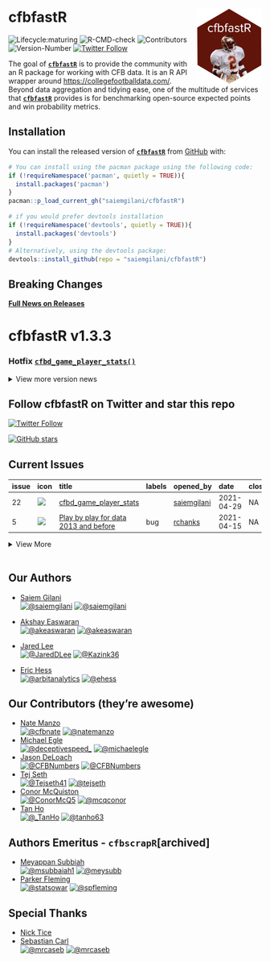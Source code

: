 
# **cfbfastR** <a href='http://saiemgilani.github.io/cfbfastR'><img src='man/figures/logo.png' align="right" height="150" /></a>

<!-- badges: start -->

![Lifecycle:maturing](https://img.shields.io/badge/lifecycle-maturing-blue.svg?style=for-the-badge&logo=github)
![R-CMD-check](https://img.shields.io/github/workflow/status/saiemgilani/cfbfastr/R-CMD-check?label=R-CMD-Check&logo=R&logoColor=blue&style=for-the-badge)
![Contributors](https://img.shields.io/github/contributors/saiemgilani/cfbfastR?style=for-the-badge)
![Version-Number](https://img.shields.io/github/r-package/v/saiemgilani/cfbfastr?label=cfbfastR&logo=R&style=for-the-badge)
[![Twitter
Follow](https://img.shields.io/twitter/follow/cfbfastR?color=blue&label=%40cfbfastR&logo=twitter&style=for-the-badge)](https://twitter.com/cfbfastR)

<!-- badges: end -->

The goal of [**`cfbfastR`**](https://saiemgilani.github.io/cfbfastR/) is
to provide the community with an R package for working with CFB data. It
is an R API wrapper around <https://collegefootballdata.com/>. Beyond
data aggregation and tidying ease, one of the multitude of services that
[**`cfbfastR`**](https://saiemgilani.github.io/cfbfastR/) provides is
for benchmarking open-source expected points and win probability
metrics.

## **Installation**

You can install the released version of
[**`cfbfastR`**](https://github.com/saiemgilani/cfbfastR/) from
[GitHub](https://github.com/saiemgilani/cfbfastR) with:

``` r
# You can install using the pacman package using the following code:
if (!requireNamespace('pacman', quietly = TRUE)){
  install.packages('pacman')
}
pacman::p_load_current_gh("saiemgilani/cfbfastR")
```

``` r
# if you would prefer devtools installation
if (!requireNamespace('devtools', quietly = TRUE)){
  install.packages('devtools')
}
# Alternatively, using the devtools package:
devtools::install_github(repo = "saiemgilani/cfbfastR")
```

## **Breaking Changes**

[**Full News on
Releases**](https://saiemgilani.github.io/cfbfastR/news/index.html)

# **cfbfastR v1.3.3**

### Hotfix [`cfbd_game_player_stats()`](https://saiemgilani.github.io/cfbfastR/reference/cfbd_game_player_stats.html)

<details>

<summary>View more version news</summary>

# **cfbfastR v1.3.2**

### Added ID linking to [`cfbd_recruiting_players()`](https://saiemgilani.github.io/cfbfastR/reference/cfbd_recruiting_player.html)

# **cfbfastR v1.3.1**

### Added three [NFL draft](https://saiemgilani.github.io/cfbfastR/reference/cfbd_draft.html) functions:

  - [`cfbd_draft_teams()`](https://saiemgilani.github.io/cfbfastR/reference/cfbd_draft_teams.html)
    - **Get list of NFL teams**
  - [`cfbd_draft_positions()`](https://saiemgilani.github.io/cfbfastR/reference/cfbd_draft_positions.html)
    - **Get list of NFL positions for mapping to collegiate**
  - [`cfbd_draft_picks()`](https://saiemgilani.github.io/cfbfastR/reference/cfbd_draft_picks.html)
    - **Get list of NFL Draft picks**

# **cfbfastR v1.2.1**

##### **Minor release**

  - Added headshot\_url to outputs of
    [`cfbd_team_rosters`](https://saiemgilani.github.io/cfbfastR/reference/cfbd_team_rosters.html)

  - Renamed returns in
    [`cfbd_game_advanced()`](https://saiemgilani.github.io/cfbfastR/reference/cfbd_game_advanced.html):
    
      - `rushing_line_yd_avg` to plural `rushing_line_yds_avg`
      - `rushing_second_lvl_yd_avg` to plural
        `rushing_second_lvl_yds_avg`
      - `rushing_open_field_yd_avg` to plural
        `rushing_open_field_yds_avg`

  - Completed documentation for all returns except `cfbd_pbp_data()`

  - Continued work on intro vignette

# **cfbfastR v1.2.0**

#### **Add significant documentation to the package**

  - Added mini-vignettes pertaining to CFB Data functionality:
      - [`cfbd_betting`](https://saiemgilani.github.io/cfbfastR/articles/cfbd_betting.html),
      - [`cfbd_games`](https://saiemgilani.github.io/cfbfastR/articles/cfbd_games.html),
      - [`cfbd_plays`](https://saiemgilani.github.io/cfbfastR/articles/cfbd_plays.html),  
      - [`cfbd_recruiting`](https://saiemgilani.github.io/cfbfastR/articles/cfbd_recruiting.html),  
      - [`cfbd_stats`](https://saiemgilani.github.io/cfbfastR/articles/cfbd_stats.html),
      - [`cfbd_teams`](https://saiemgilani.github.io/cfbfastR/articles/cfbd_teams.html)
  - [Introductory vignette
    stub](https://saiemgilani.github.io/cfbfastR/articles/intro.html)
    added

#### **ESPN/CFBD metrics function variable return standardization**

  - Change `id` variable to `team_id` in
    [`espn_ratings_fpi()`](https://saiemgilani.github.io/cfbfastR/reference/espn_ratings.html)
  - Changed `espn_game_id` variable to `game_id` in
    [`espn_metrics_wp()`](https://saiemgilani.github.io/cfbfastR/reference/espn_metrics.html),
    corrected the `away_win_percentage` calculation and added
    `tie_percentage` to the returns.
  - Change `id` variable to `athlete_id` in
    [`cfbd_metrics_ppa_players_season()`](https://saiemgilani.github.io/cfbfastR/reference/cfbd_metrics_ppa_players_season.html)

# **cfbfastR v1.1.0**

#### **Add loading from Data Repository functionality**

  - Added
    [`load_cfb_pbp()`](https://saiemgilani.github.io/cfbfastR/reference/load_cfb_pbp.html)
    and
    [`update_cfb_db()`](https://saiemgilani.github.io/cfbfastR/reference/update_cfb_db.html)
    functions. Pretty much cherry-picking the `nflfastR` methodology of
    loading data from the
    [`cfbfastR-data`](https://github.com/saiemgilani/cfbfastR-data/)
    repository.

#### **Add support for parallel processing and progress updates**

  - Added [`furrr`](https://furrr.futureverse.org/index.html),
    [`future`](https://future.futureverse.org/), and
    [`progressr`](https://progressr.futureverse.org/) dependencies to
    the package to allow for parallel processing of the play-by-play
    data with progress updates if desired.

# **cfbfastR v1.0.0**

#### **Function Naming Convention Change**

  - All functions sourced from the College Football Data API will start
    with `cfbd_` as opposed to `cfb_` (as in cfbscrapR). One additional
    `cfbd_` function has been added that corresponds to the result when
    [`cfbd_pbp_data()`](https://saiemgilani.github.io/cfbfastR/reference/cfbd_pbp_data.html)
    has the parameter `epa_wpa=FALSE`. It has now been separated into
    its own function for clarity
    [`cfbd_plays()`](https://saiemgilani.github.io/cfbfastR/reference/cfbd_play.html).
    The parameter and functionality still exists in
    [`cfbd_pbp_data()`](https://saiemgilani.github.io/cfbfastR/reference/cfbd_pbp_data.html)
    but we expect this function will still exist but made obsolete in
    favor of a function more closely matching `nflfastR`’s naming
    conventions.

  - Similarly, data and metrics sourced from ESPN will begin with
    `espn_` as opposed to `cfb_`. In particular, the two functions are
    now
    [`espn_ratings_fpi()`](https://saiemgilani.github.io/cfbfastR/reference/espn_ratings.html)
    and
    [`espn_metrics_wp()`](https://saiemgilani.github.io/cfbfastR/reference/espn_metrics.html)

  - Data generated from any of the `cfbfastR` methods will use `cfb_`

#### **College Football Data API Keys**

The [CollegeFootballData API](https://collegefootballdata.com/) now
requires an API key, here’s a quick run-down:

  - To get an API key, follow the directions here: [College Football
    Data Key Registration.](https://collegefootballdata.com/key)

  - Using the key: You can save the key for consistent usage by adding
    `CFBD_API_KEY=XXXX-YOUR-API-KEY-HERE-XXXXX` to your .Renviron file
    (easily accessed via
    [**`usethis::edit_r_environ()`**](https://usethis.r-lib.org/reference/edit.html)).
    Run
    [**`usethis::edit_r_environ()`**](https://usethis.r-lib.org/reference/edit.html),
    a new script will pop open named `.Renviron`, **THEN** paste the
    following in the new script that pops up (with**out** quotations)

<!-- end list -->

``` r
CFBD_API_KEY = XXXX-YOUR-API-KEY-HERE-XXXXX
```

Save the script and restart your RStudio session, by clicking `Session`
(in between `Plots` and `Build`) and click `Restart R` (there also
exists the shortcut `Ctrl + Shift + F10` to restart your session). If
set correctly, from then on you should be able to use any of the `cfbd_`
functions without any other changes.

  - For less consistent usage: At the beginning of every session or
    within an R environment, save your API key as the environment
    variable `CFBD_API_KEY` (with quotations) using a command like the
    following.

<!-- end list -->

``` r
Sys.setenv(CFBD_API_KEY = "XXXX-YOUR-API-KEY-HERE-XXXXX")
```

  - Added [API Key
    methods](https://saiemgilani.github.io/cfbfastR/reference/register_cfbd.html).
    If you forget to set your environment variable, functions will give
    you a warning and ask for one.

</details>

## Follow cfbfastR on Twitter and star this repo

[![Twitter
Follow](https://img.shields.io/twitter/follow/cfbfastR?color=blue&label=%40cfbfastR&logo=twitter&style=for-the-badge)](https://twitter.com/cfbfastR)

[![GitHub
stars](https://img.shields.io/github/stars/saiemgilani/cfbfastR.svg?color=eee&logo=github&style=for-the-badge&label=Star%20cfbfastR&maxAge=2592000)](https://github.com/saiemgilani/cfbfastR/stargazers/)

## Current Issues

| issue | icon                                                                                                                         | title                                                                                                                                                                                                                                                                                                                                                    | labels | opened\_by                                    | date       | closed |
| :---- | :--------------------------------------------------------------------------------------------------------------------------- | :------------------------------------------------------------------------------------------------------------------------------------------------------------------------------------------------------------------------------------------------------------------------------------------------------------------------------------------------------- | :----- | :-------------------------------------------- | :--------- | :----- |
| 22    | <span title="Open Issue"><img src="https://github.com/yonicd/issue/blob/master/inst/icons/issue-opened.png?raw=true"></span> | <span title="cfbd_game_player_stats was silently erroring on a conversion to numeric near the end of the unpacking. Preparing a hotfix, but will need to take a second look at fully unpacking the list cols and converting to numeric in a more robust manner...">[cfbd\_game\_player\_stats](https://github.com/saiemgilani/cfbfastR/issues/22)</span> |        | [saiemgilani](https://github.com/saiemgilani) | 2021-04-29 | NA     |
| 5     | <span title="Open Issue"><img src="https://github.com/yonicd/issue/blob/master/inst/icons/issue-opened.png?raw=true"></span> | <span title="**Describe the bug**...">[Play by play for data 2013 and before](https://github.com/saiemgilani/cfbfastR/issues/5)</span>                                                                                                                                                                                                                   | bug    | [rchanks](https://github.com/rchanks)         | 2021-04-15 | NA     |

<details>

<summary>View More</summary>

| issue | icon                                                                                                                           | title                                                                                                                                                                                                                                                                                                                                           | labels | opened\_by                                    | date       | closed              |
| :---- | :----------------------------------------------------------------------------------------------------------------------------- | :---------------------------------------------------------------------------------------------------------------------------------------------------------------------------------------------------------------------------------------------------------------------------------------------------------------------------------------------- | :----- | :-------------------------------------------- | :--------- | :------------------ |
| 21    | <span title="Closed Issue"><img src="https://github.com/yonicd/issue/blob/master/inst/icons/issue-closed.png?raw=true"></span> | <span title="Using purrr methods, when year and week are iterated over, due to the saving of the parameters also as column names within the data process, causes renaming issues. Suggest switching year to season and week to wk (or something better)...">[cfbd\_pbp\_data process](https://github.com/saiemgilani/cfbfastR/issues/21)</span> | bug    | [saiemgilani](https://github.com/saiemgilani) | 2021-04-26 | 2021-04-26 01:50:53 |
| 8     | <span title="Closed Issue"><img src="https://github.com/yonicd/issue/blob/master/inst/icons/issue-closed.png?raw=true"></span> | <span title="Using the `athlete_id` it appears to be very easy to build the headshot url of the player. ...">[Add `headshot_url` to output of `cfbd_team_roster()`](https://github.com/saiemgilani/cfbfastR/issues/8)</span>                                                                                                                    |        | [mrcaseb](https://github.com/mrcaseb)         | 2021-04-23 | 2021-04-24 04:29:32 |

</details>

<br>

## **Our Authors**

  - [Saiem Gilani](https://twitter.com/saiemgilani)  
    <a href="https://twitter.com/saiemgilani" target="blank"><img src="https://img.shields.io/twitter/follow/saiemgilani?color=blue&label=%40saiemgilani&logo=twitter&style=for-the-badge" alt="@saiemgilani" /></a>
    <a href="https://github.com/saiemgilani" target="blank"><img src="https://img.shields.io/github/followers/saiemgilani?color=eee&logo=Github&style=for-the-badge" alt="@saiemgilani" /></a>

  - [Akshay Easwaran](https://twitter.com/akeaswaran)  
    <a href="https://twitter.com/akeaswaran" target="blank"><img src="https://img.shields.io/twitter/follow/akeaswaran?color=blue&label=%40akeaswaran&logo=twitter&style=for-the-badge" alt="@akeaswaran" /></a>
    <a href="https://github.com/akeaswaran" target="blank"><img src="https://img.shields.io/github/followers/akeaswaran?color=eee&logo=Github&style=for-the-badge" alt="@akeaswaran" /></a>

  - [Jared Lee](https://twitter.com/JaredDLee) </br>
    <a href="https://twitter.com/JaredDLee" target="blank"><img src="https://img.shields.io/twitter/follow/JaredDLee?color=blue&label=%40JaredDLee&logo=twitter&style=for-the-badge" alt="@JaredDLee" /></a>
    <a href="https://github.com/Kazink36" target="blank"><img src="https://img.shields.io/github/followers/Kazink36?color=eee&logo=Github&style=for-the-badge" alt="@Kazink36" /></a>

  - [Eric Hess](https://twitter.com/arbitanalytics) </br>
    <a href="https://twitter.com/arbitanalytics" target="blank"><img src="https://img.shields.io/twitter/follow/arbitanalytics?color=blue&label=%40arbitanalytics&logo=twitter&style=for-the-badge" alt="@arbitanalytics" /></a>
    <a href="https://github.com/ehess" target="blank"><img src="https://img.shields.io/github/followers/ehess?color=eee&logo=Github&style=for-the-badge" alt="@ehess" /></a>

## **Our Contributors (they’re awesome)**

  - [Nate Manzo](https://twitter.com/cfbnate)  
    <a href="https://twitter.com/cfbnate" target="blank"><img src="https://img.shields.io/twitter/follow/cfbnate?color=blue&label=%40cfbnate&logo=twitter&style=for-the-badge" alt="@cfbnate" /></a>
    <a href="https://github.com/natemanzo" target="blank"><img src="https://img.shields.io/github/followers/natemanzo?color=eee&logo=Github&style=for-the-badge" alt="@natemanzo" /></a>
  - [Michael Egle](https://twitter.com/deceptivespeed_)  
    <a href="https://twitter.com/deceptivespeed_" target="blank"><img src="https://img.shields.io/twitter/follow/deceptivespeed_?color=blue&label=%40deceptivespeed_&logo=twitter&style=for-the-badge" alt="@deceptivespeed_" /></a>
    <a href="https://github.com/michaelegle" target="blank"><img src="https://img.shields.io/github/followers/michaelegle?color=eee&logo=Github&style=for-the-badge" alt="@michaelegle" /></a>
  - [Jason DeLoach](https://twitter.com/CFBNumbers)  
    <a href="https://twitter.com/CFBNumbers" target="blank"><img src="https://img.shields.io/twitter/follow/CFBNumbers?color=blue&label=%40CFBNumbers&logo=twitter&style=for-the-badge" alt="@CFBNumbers" /></a>
    <a href="https://github.com/CFBNumbers" target="blank"><img src="https://img.shields.io/github/followers/CFBNumbers?color=eee&logo=Github&style=for-the-badge" alt="@CFBNumbers" /></a>
  - [Tej Seth](https://twitter.com/Tejseth41)  
    <a href="https://twitter.com/Tejseth41" target="blank"><img src="https://img.shields.io/twitter/follow/Tejseth41?color=blue&label=%40Tejseth41&logo=twitter&style=for-the-badge" alt="@Tejseth41" /></a>
    <a href="https://github.com/tejseth" target="blank"><img src="https://img.shields.io/github/followers/tejseth?color=eee&logo=Github&style=for-the-badge" alt="@tejseth" /></a>
  - [Conor McQuiston](https://twitter.com/ConorMcQ5)  
    <a href="https://twitter.com/ConorMcQ5" target="blank"><img src="https://img.shields.io/twitter/follow/ConorMcQ5?color=blue&label=%40ConorMcQ5&logo=twitter&style=for-the-badge" alt="@ConorMcQ5" /></a>
    <a href="https://github.com/mcqconor" target="blank"><img src="https://img.shields.io/github/followers/mcqconor?color=eee&logo=Github&style=for-the-badge" alt="@mcqconor" /></a>
  - [Tan Ho](https://twitter.com/_TanHo)  
    <a href="https://twitter.com/_TanHo" target="blank"><img src="https://img.shields.io/twitter/follow/_TanHo?color=blue&label=%40_TanHo&logo=twitter&style=for-the-badge" alt="@_TanHo" /></a>
    <a href="https://github.com/tanho63" target="blank"><img src="https://img.shields.io/github/followers/tanho63?color=eee&logo=Github&style=for-the-badge" alt="@tanho63" /></a>

## **Authors Emeritus - `cfbscrapR`\[archived\]**

  - [Meyappan Subbiah](https://twitter.com/msubbaiah1)  
    <a href="https://twitter.com/msubbaiah1" target="blank"><img src="https://img.shields.io/twitter/follow/msubbaiah1?color=blue&label=%40msubbaiah1&logo=twitter&style=for-the-badge" alt="@msubbaiah1" /></a>
    <a href="https://github.com/meysubb" target="blank"><img src="https://img.shields.io/github/followers/meysubb?color=eee&logo=Github&style=for-the-badge" alt="@meysubb" /></a>
  - [Parker Fleming](https://twitter.com/statsowar)  
    <a href="https://twitter.com/statsowar" target="blank"><img src="https://img.shields.io/twitter/follow/statsowar?color=blue&label=%40statsowar&logo=twitter&style=for-the-badge" alt="@statsowar" /></a>
    <a href="https://github.com/spfleming" target="blank"><img src="https://img.shields.io/github/followers/spfleming?color=eee&logo=Github&style=for-the-badge" alt="@spfleming" /></a>

## **Special Thanks**

  - [Nick Tice](https://github.com/NickTice)
  - [Sebastian Carl](https://twitter.com/mrcaseb)  
    <a href="https://twitter.com/mrcaseb" target="blank"><img src="https://img.shields.io/twitter/follow/mrcaseb?color=blue&label=%40mrcaseb&logo=twitter&style=for-the-badge" alt="@mrcaseb" /></a>
    <a href="https://github.com/mrcaseb" target="blank"><img src="https://img.shields.io/github/followers/mrcaseb?color=eee&logo=Github&style=for-the-badge" alt="@mrcaseb" /></a>
